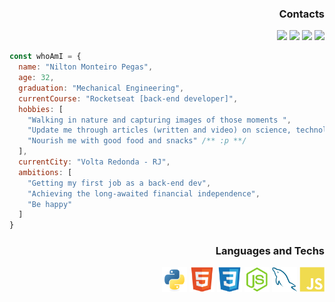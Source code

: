 <div align="right">
  <h3>Contacts</h3>
  <a href = "mailto:niltonpegas@id.uff.br"><img src="https://img.shields.io/badge/-Gmail-%23333?style=for-the-badge&logo=gmail&logoColor=white" target="_blank"></a>
  <a href="https://instagram.com/niltonpegass" target="_blank"><img src="https://img.shields.io/badge/-Instagram-%23E4405F?style=for-the-badge&logo=instagram&logoColor=white" target="_blank"></a>
  <a href="https://www.linkedin.com/in/niltonpegass" target="_blank"><img src="https://img.shields.io/badge/-LinkedIn-%230077B5?style=for-the-badge&logo=linkedin&logoColor=white" target="_blank"></a>
  <a href="https://app.rocketseat.com.br/me/niltonpegass" target="_blank"><img src="https://img.shields.io/badge/-Rocketseat-blueviolet?style=for-the-badge" target="_blank"></a>
<p></p>
</div>

```javascript
const whoAmI = {
  name: "Nilton Monteiro Pegas",
  age: 32,
  graduation: "Mechanical Engineering",
  currentCourse: "Rocketseat [back-end developer]",
  hobbies: [
    "Walking in nature and capturing images of those moments ",
    "Update me through articles (written and video) on science, technology and politics",
    "Nourish me with good food and snacks" /** :p **/
  ],
  currentCity: "Volta Redonda - RJ",
  ambitions: [
    "Getting my first job as a back-end dev",
    "Achieving the long-awaited financial independence",
    "Be happy"
  ]
}
```

<p></p>
<div align="right">
  <h3>Languages and Techs</h3>
    <img align="center" alt="iconPython" height="40" width="40" src="https://raw.githubusercontent.com/devicons/devicon/master/icons/python/python-original.svg">
    <img align="center" alt="iconHTML" height="40" width="40" src="https://raw.githubusercontent.com/devicons/devicon/master/icons/html5/html5-original.svg">
    <img align="center" alt="iconCSS" height="40" width="40" src="https://raw.githubusercontent.com/devicons/devicon/master/icons/css3/css3-original.svg">
    <img align="center" alt="iconNode" height="40" width="40" src="https://raw.githubusercontent.com/devicons/devicon/master/icons/nodejs/nodejs-original.svg">
    <img align="center" alt="iconMYSQL" height="40" width="40" src="https://raw.githubusercontent.com/devicons/devicon/master/icons/mysql/mysql-original.svg">
    <img align="center" alt="iconJAVASCRIPT" height="40" width="40" src="https://raw.githubusercontent.com/devicons/devicon/master/icons/javascript/javascript-plain.svg">
</div>
